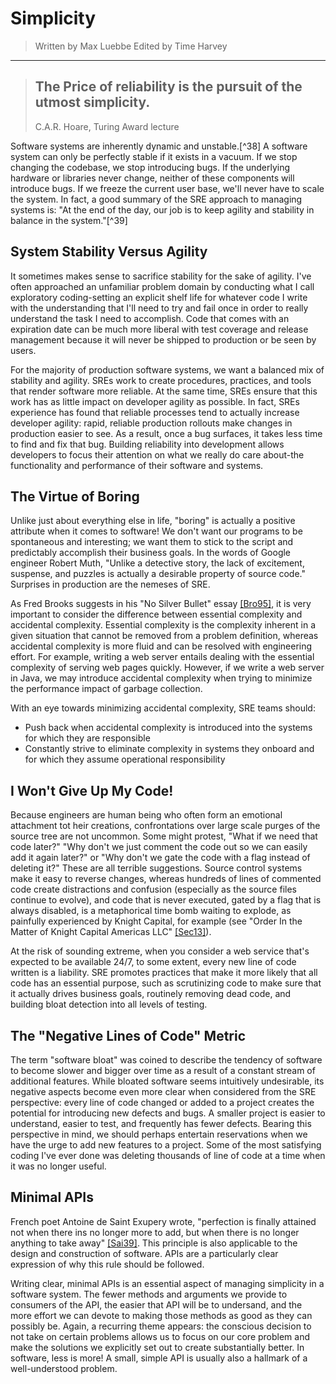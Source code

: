 # Simplicity

> Written by Max Luebbe
> Edited by Time Harvey

---

> ## The Price of reliability is the pursuit of the utmost simplicity.
>
> C.A.R. Hoare, Turing Award lecture

Software systems are inherently dynamic and unstable.[^38] A software
system can only be perfectly stable if it exists in a vacuum. If we stop
changing the codebase, we stop introducing bugs. If the underlying
hardware or libraries never change, neither of these components will
introduce bugs. If we freeze the current user base, we'll never have to
scale the system. In fact, a good summary of the SRE approach to
managing systems is: "At the end of the day, our job is to keep agility
and stability in balance in the system."[^39]

## System Stability Versus Agility

It sometimes makes sense to sacrifice stability for the sake of agility.
I've often approached an unfamiliar problem domain by conducting what I
call exploratory coding-setting an explicit shelf life for whatever code
I write with the understanding that I'll need to try and fail once in
order to really understand the task I need to accomplish. Code that
comes with an expiration date can be much more liberal with test
coverage and release management because it will never be shipped to
production or be seen by users.

For the majority of production software systems, we want a balanced mix
of stability and agility. SREs work to create procedures, practices, and
tools that render software more reliable. At the same time, SREs ensure
that this work has as little impact on developer agility as possible. In
fact, SREs experience has found that reliable processes tend to actually
increase developer agility: rapid, reliable production rollouts make
changes in production easier to see. As a result, once a bug surfaces,
it takes less time to find and fix that bug. Building reliability into
development allows developers to focus their attention on what we really
do care about-the functionality and performance of their software and
systems.

## The Virtue of Boring

Unlike just about everything else in life, "boring" is actually a
positive attribute when it comes to software! We don't want our programs
to be spontaneous and interesting; we want them to stick to the script
and predictably accomplish their business goals. In the words of Google
engineer Robert Muth, "Unlike a detective story, the lack of excitement,
suspense, and puzzles is actually a desirable property of source code."
Surprises in production are the nemeses of SRE.

As Fred Brooks suggests in his "No Silver Bullet" essay
[[Bro95]](https://sre.google/sre-book/bibliography#Bro95), it is very
important to consider the difference between essential complexity and
accidental complexity. Essential complexity is the complexity inherent
in a given situation that cannot be removed from a problem definition,
whereas accidental complexity is more fluid and can be resolved with
engineering effort. For example, writing a web server entails dealing
with the essential complexity of serving web pages quickly. However, if
we write a web server in Java, we may introduce accidental complexity
when trying to minimize the performance impact of garbage collection.

With an eye towards minimizing accidental complexity, SRE teams should:

* Push back when accidental complexity is introduced into the systems
  for which they are responsible
* Constantly strive to eliminate complexity in systems they onboard and
  for which they assume operational responsibility

## I Won't Give Up My Code!

Because engineers are human being who often form an emotional attachment
tot heir creations, confrontations over large scale purges of the source
tree are not uncommon. Some might protest, "What if we need that code
later?" "Why don't we just comment the code out so we can easily add it
again later?" or "Why don't we gate the code with a flag instead of
deleting it?" These are all terrible suggestions. Source control systems
make it easy to reverse changes, whereas hundreds of lines of commented
code create distractions and confusion (especially as the source files
continue to evolve), and code that is never executed, gated by a flag
that is always disabled, is a metaphorical time bomb waiting to explode,
as painfully experienced by Knight Capital, for example (see "Order In
the Matter of Knight Capital Americas LLC"
[[Sec13]](https://sre.google/sre-book/bibliography#Sec13)).

At the risk of sounding extreme, when you consider a web service that's
expected to be available 24/7, to some extent, every new line of code
written is a liability. SRE promotes practices that make it more likely
that all code has an essential purpose, such as scrutinizing code to
make sure that it actually drives business goals, routinely removing
dead code, and building bloat detection into all levels of testing.

## The "Negative Lines of Code" Metric

The term "software bloat" was coined to describe the tendency of
software to become slower and bigger over time as a result of a constant
stream of additional features. While bloated software seems intuitively
undesirable, its negative aspects become even more clear when
considered from the SRE perspective: every line of code changed or added
to a project creates the potential for introducing new defects and bugs.
A smaller project is easier to understand, easier to test, and
frequently has fewer defects. Bearing this perspective in mind, we
should perhaps entertain reservations when we have the urge to add new
features to a project. Some of the most satisfying coding I've ever
done was deleting thousands of line of code at a time when it was no
longer useful.

## Minimal APIs

French poet Antoine de Saint Exupery wrote, "perfection is finally
attained not when there ins no longer more to add, but when there is no
longer anything to take away"
[[Sai39]](https://sre.google/sre-book/bibliography#Sai39). This
principle is also applicable to the design and construction of software.
APIs are a particularly clear expression of why this rule should be
followed.

Writing clear, minimal APIs is an essential aspect of managing simplicity
in a software system. The fewer methods and arguments we provide to
consumers of the API, the easier that API will be to undersand, and the
more effort we can devote to making those methods as good as they can
possibly be. Again, a recurring theme appears: the conscious decision to
not take on certain problems allows us to focus on our core problem and
make the solutions we explicitly set out to create substantially better.
In software, less is more! A small, simple API is usually also a
hallmark of a well-understood problem.


